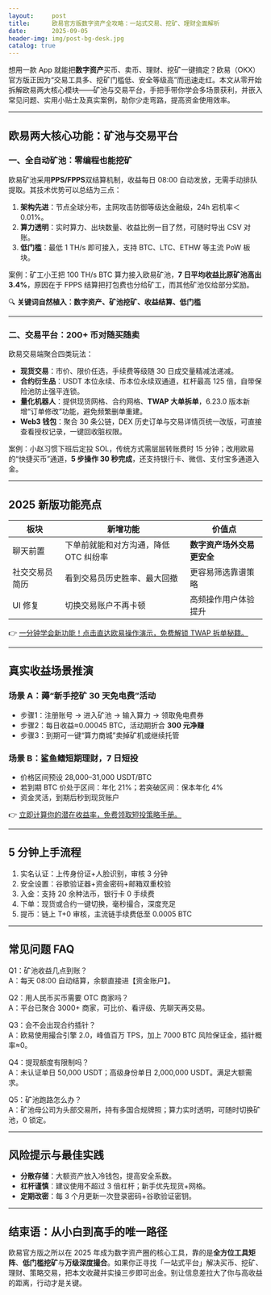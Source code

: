 ```yaml
---
layout:     post
title:      欧易官方版数字资产全攻略：一站式交易、挖矿、理财全面解析
date:       2025-09-05
header-img: img/post-bg-desk.jpg
catalog: true
---
```


想用一款 App 就能把**数字资产**买币、卖币、理财、挖矿一键搞定？欧易（OKX）官方版正因为“交易工具多、挖矿门槛低、安全等级高”而迅速走红。本文从零开始拆解欧易两大核心模块——矿池与交易平台，手把手带你学会多场景获利，并嵌入常见问题、实用小贴士及真实案例，助你少走弯路，提高资金使用效率。

---

## 欧易两大核心功能：矿池与交易平台

### 一、全自动矿池：零编程也能挖矿

欧易矿池采用**PPS/FPPS**双结算机制，收益每日 08:00 自动发放，无需手动排队提取。其技术优势可以总结为三点：

1. **架构先进**：节点全球分布，主网攻击防御等级达金融级，24h 宕机率＜0.01%。
2. **算力透明**：实时算力、出块数量、收益比例一目了然，可随时导出 CSV 对账。
3. **低门槛**：最低 1 TH/s 即可接入，支持 BTC、LTC、ETHW 等主流 PoW 板块。

案例：矿工小王把 100 TH/s BTC 算力接入欧易矿池，**7 日平均收益比原矿池高出 3.4%**，原因在于 FPPS 结算把打包费也分给矿工，而其他矿池仅给部分奖励。

🔍 **关键词自然植入：数字资产、矿池挖矿、收益结算、低门槛**  

---

### 二、交易平台：200+ 币对随买随卖

欧易交易端聚合四类玩法：

- **现货交易**：市价、限价任选，手续费等级随 30 日成交量精减法递减。
- **合约衍生品**：USDT 本位永续、币本位永续双通道，杠杆最高 125 倍，自带保险池防止强平连锁。
- **量化机器人**：提供现货网格、合约网格、**TWAP 大单拆单**，6.23.0 版本新增“订单修改”功能，避免频繁删单重建。
- **Web3 钱包**：聚合 30 条公链，DEX 历史订单与交易详情页统一改版，可直接查看授权记录，一键回收脏权限。

案例：小赵习惯下班后定投 SOL，传统方式需层层转账费时 15 分钟；改用欧易的“快捷买币”通道，**5 步操作 30 秒完成**，还支持银行卡、微信、支付宝多通道入金。

---

## 2025 新版功能亮点

| 板块 | 新增功能 | 价值点 |
|---|---|---|
| 聊天前置 | 下单前就能和对方沟通，降低 OTC 纠纷率 | **数字资产场外交易更安全** |
| 社交交易员简历 | 看到交易员历史胜率、最大回撤 | 更容易筛选靠谱策略 |
| UI 修复 | 切换交易账户不再卡顿 | 高频操作用户体验提升 |

👉 [一分钟学会新功能！点击直达欧易操作演示，免费解锁 TWAP 拆单秘籍。](https://okxdog.com/)

---

## 真实收益场景推演

### 场景 A：薅“新手挖矿 30 天免电费”活动

- 步骤1：注册账号 → 进入矿池 → 输入算力 → 领取免电费券  
- 步骤2：每日收益≈0.00045 BTC，活动期折合 **300 元净赚**
- 步骤3：到期可一键“算力商城”卖掉矿机或继续托管

### 场景 B：鲨鱼鳍短期理财，7 日短投

- 价格区间预设 28,000–31,000 USDT/BTC
- 若到期 BTC 价处于区间：年化 21%；若突破区间：保本年化 4%
- 资金灵活，到期后秒到现货账户

👉 [立即计算你的潜在收益率，免费领取短投策略手册。](https://okxdog.com/)

---

## 5 分钟上手流程

1. 实名认证：上传身份证+人脸识别，审核 3 分钟  
2. 安全设置：谷歌验证器+资金密码+邮箱双重校验  
3. 入金：支持 20 余种法币，银行卡 0 手续费  
4. 下单：现货或合约一键切换，毫秒撮合，深度充足  
5. 提币：链上 T+0 审核，主流链手续费低至 0.0005 BTC

---

## 常见问题 FAQ

Q1：矿池收益几点到账？  
A：每天 08:00 自动结算，余额直接进【资金账户】。

Q2：用人民币买币需要 OTC 商家吗？  
A：平台已聚合 3000+ 商家，可比价、看评级、先聊天再交易。

Q3：会不会出现合约插针？  
A：欧易使用撮合引擎 2.0，峰值百万 TPS，加上 7000 BTC 风险保证金，插针概率≈0。

Q4：提现额度有限制吗？  
A：未认证单日 50,000 USDT；高级身份单日 2,000,000 USDT。满足大额需求。

Q5：矿池跑路怎么办？  
A：矿池母公司为头部交易所，持有多国合规牌照；算力实时透明，可随时切换矿池，0 锁定。

---

## 风险提示与最佳实践

- **分散存储**：大额资产放入冷钱包，提高安全系数。  
- **杠杆谨慎**：建议使用不超过 3 倍杠杆；新手优先现货+网格。  
- **定期改密**：每 3 个月更新一次登录密码+谷歌验证密钥。  

---

## 结束语：从小白到高手的唯一路径

欧易官方版之所以在 2025 年成为数字资产圈的核心工具，靠的是**全方位工具矩阵**、**低门槛挖矿**与**万级深度撮合**。如果你正寻找「一站式平台」解决买币、挖矿、理财、策略交易，把本文收藏并实操三步即可出金。别让信息差拉大了你与高收益的距离，行动才是关键。